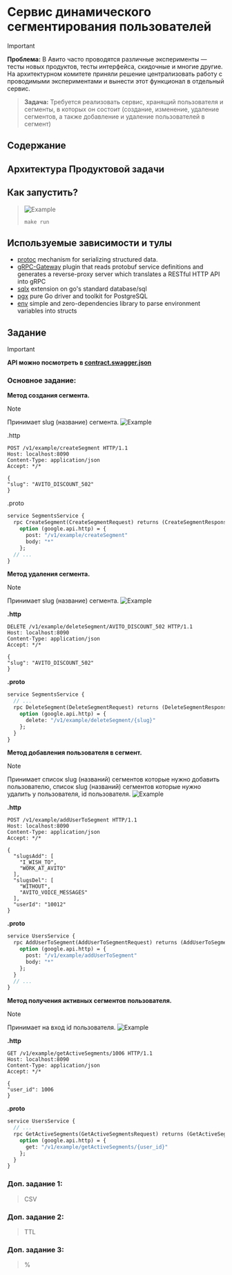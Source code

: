# Сервис динамического сегментирования пользователей

> [!IMPORTANT]
> **Проблема:**
> В Авито часто проводятся различные эксперименты — тесты новых продуктов, тесты интерфейса, скидочные и многие другие. На архитектурном комитете приняли решение централизовать работу с проводимыми экспериментами и вынести этот функционал в отдельный сервис.
 
> **Задача:**
> Требуется реализовать сервис, хранящий пользователя и сегменты, в которых он состоит (создание, изменение, удаление сегментов, а также добавление и удаление пользователей в сегмент)

## Содержание


## Архитектура Продуктовой задачи

## Как запустить?
> <picture>
>   <source media="(prefers-color-scheme: light)" srcset="https://raw.githubusercontent.com/Mqxx/GitHub-Markdown/main/blockquotes/badge/light-theme/example.svg">
>   <img alt="Example" src="https://raw.githubusercontent.com/Mqxx/GitHub-Markdown/main/blockquotes/badge/dark-theme/example.svg">
> </picture><br>
>
> ```shell
> make run
> ```

## Используемые зависимости и тулы
- [protoc](https://github.com/protocolbuffers/protobuf) mechanism for serializing structured data.
- [gRPC-Gateway](https://github.com/grpc-ecosystem/grpc-gateway) plugin that reads protobuf service definitions and generates a reverse-proxy server which translates a RESTful HTTP API into gRPC
- [sqlx](https://github.com/jmoiron/sqlx) extension on go's standard database/sql
- [pgx](https://github.com/jackc/pgx) pure Go driver and toolkit for PostgreSQL
- [env](https://github.com/caarlos0/env) simple and zero-dependencies library to parse environment variables into structs


## Задание
> [!IMPORTANT]
> **API можно посмотреть в [contract.swagger.json](proto%2Fcontract.swagger.json)**
### Основное задание:
**Метод создания сегмента.**
> [!NOTE]
> Принимает slug (название) сегмента.
> <picture>
>   <source media="(prefers-color-scheme: light)" srcset="https://raw.githubusercontent.com/Mqxx/GitHub-Markdown/main/blockquotes/badge/light-theme/example.svg">
>   <img alt="Example" src="https://raw.githubusercontent.com/Mqxx/GitHub-Markdown/main/blockquotes/badge/dark-theme/example.svg">
> </picture><br>
>
> .http
> ```http request
> POST /v1/example/createSegment HTTP/1.1
> Host: localhost:8090
> Content-Type: application/json
> Accept: */*
> 
> {
> "slug": "AVITO_DISCOUNT_502"
> } 
> ```
> .proto
> ```protobuf
> service SegmentsService {
>   rpc CreateSegment(CreateSegmentRequest) returns (CreateSegmentResponse) {
>     option (google.api.http) = {
>       post: "/v1/example/createSegment"
>       body: "*"
>     };
>   // ...
> }
> ```

**Метод удаления сегмента.**
> [!NOTE]
> Принимает slug (название) сегмента.
> <picture>
>   <source media="(prefers-color-scheme: light)" srcset="https://raw.githubusercontent.com/Mqxx/GitHub-Markdown/main/blockquotes/badge/light-theme/example.svg">
>   <img alt="Example" src="https://raw.githubusercontent.com/Mqxx/GitHub-Markdown/main/blockquotes/badge/dark-theme/example.svg">
> </picture><br>
>
> **.http**
> ```http request
> DELETE /v1/example/deleteSegment/AVITO_DISCOUNT_502 HTTP/1.1
> Host: localhost:8090
> Content-Type: application/json
> Accept: */*
>
> {
> "slug": "AVITO_DISCOUNT_502"
> }
> ```
> **.proto**
> ```protobuf
> service SegmentsService {
>   // ...
>   rpc DeleteSegment(DeleteSegmentRequest) returns (DeleteSegmentResponse) {
>     option (google.api.http) = {
>       delete: "/v1/example/deleteSegment/{slug}"
>     };
>   }
> }
> ```

**Метод добавления пользователя в сегмент.**
> [!NOTE]
> Принимает список slug (названий) сегментов которые нужно добавить пользователю, список slug (названий) сегментов которые нужно удалить у пользователя, id пользователя.
> <picture>
>   <source media="(prefers-color-scheme: light)" srcset="https://raw.githubusercontent.com/Mqxx/GitHub-Markdown/main/blockquotes/badge/light-theme/example.svg">
>   <img alt="Example" src="https://raw.githubusercontent.com/Mqxx/GitHub-Markdown/main/blockquotes/badge/dark-theme/example.svg">
> </picture><br>
>
> **.http**
> ```http request
> POST /v1/example/addUserToSegment HTTP/1.1
> Host: localhost:8090
> Content-Type: application/json
> Accept: */*
>
> {
>   "slugsAdd": [
>     "I_WISH_TO",
>     "WORK_AT_AVITO"
>   ],
>   "slugsDel": [
>     "WITHOUT",
>     "AVITO_VOICE_MESSAGES"
>   ],
>   "userId": "10012"
> }
> ```
> **.proto**
> ```protobuf
> service UsersService {
>   rpc AddUserToSegment(AddUserToSegmentRequest) returns (AddUserToSegmentResponse) {
>     option (google.api.http) = {
>       post: "/v1/example/addUserToSegment"
>       body: "*"
>     };
>   }
>   // ...
> }
> ```
**Метод получения активных сегментов пользователя.**
> [!NOTE]
> Принимает на вход id пользователя.
> <picture>
>   <source media="(prefers-color-scheme: light)" srcset="https://raw.githubusercontent.com/Mqxx/GitHub-Markdown/main/blockquotes/badge/light-theme/example.svg">
>   <img alt="Example" src="https://raw.githubusercontent.com/Mqxx/GitHub-Markdown/main/blockquotes/badge/dark-theme/example.svg">
> </picture><br>
>
> **.http**
> ```http request
> GET /v1/example/getActiveSegments/1006 HTTP/1.1
> Host: localhost:8090
> Content-Type: application/json
> Accept: */*
>
> {
> "user_id": 1006
> }
> ```
> **.proto**
> ```protobuf
> service UsersService {
>   // ...
>   rpc GetActiveSegments(GetActiveSegmentsRequest) returns (GetActiveSegmentsResponse) {
>     option (google.api.http) = {
>       get: "/v1/example/getActiveSegments/{user_id}"
>     };
>   }
> }
> ```
### Доп. задание 1:
> CSV

### Доп. задание 2:
> TTL

### Доп. задание 3:
> %